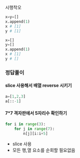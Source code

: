 시행착오

```py
x=y=[]
x.append(1)
x # [1]
y # [1]

x=[]
y=[]
x.append(1)
x # [1]
y # []
```

### 정답풀이

#### slice 사용해서 배열 reverse 시키기

```py
a=[1,2,3]
a[::-1]
```

#### 7\*7 격자판에서 5자리수 확인하기

```py
for i in range(3):
    for j in range(7):
        n[j][i:i+5]
```

- slice 사용
- 모든 행,열 요소를 순회할 필요없음
